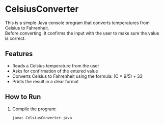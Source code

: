 # CelsiusConverter

This is a simple Java console program that converts temperatures from Celsius to Fahrenheit.  
Before converting, it confirms the input with the user to make sure the value is correct.  

## Features
- Reads a Celsius temperature from the user
- Asks for confirmation of the entered value
- Converts Celsius to Fahrenheit using the formula: (C × 9/5) + 32
- Prints the result in a clear format

## How to Run
1. Compile the program:
   ```bash
   javac CelsiusConverter.java
